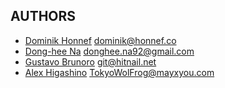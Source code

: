## AUTHORS
- [Dominik Honnef](https://github.com/dominikh) dominik@honnef.co
- [Dong-hee Na](https://github.com/corona10/) donghee.na92@gmail.com
- [Gustavo Brunoro](https://github.com/brunoro/) git@hitnail.net
- [Alex Higashino](https://github.com/TokyoWolFrog/) TokyoWolFrog@mayxyou.com